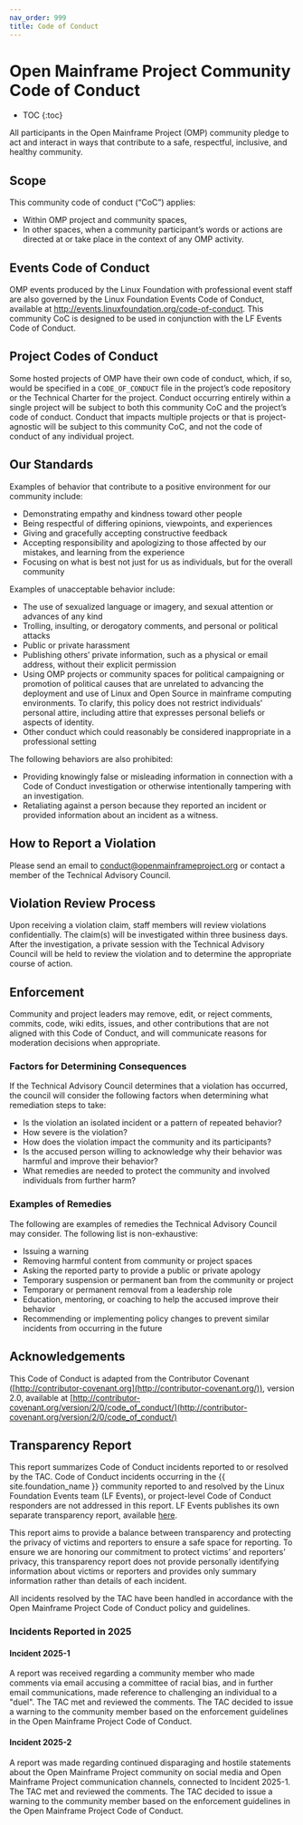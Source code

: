 ```yaml
---
nav_order: 999
title: Code of Conduct
---
```


# Open Mainframe Project Community Code of Conduct

* TOC
{:toc}

All participants in the Open Mainframe Project (OMP) community pledge to act and interact in ways that contribute to a safe, respectful, inclusive, and healthy community.

## Scope

This community code of conduct (“CoC”) applies:

* Within OMP project and community spaces,
* In other spaces, when a community participant’s words or actions are directed at or take place in the context of any OMP activity.

## Events Code of Conduct

OMP events produced by the Linux Foundation with professional event staff are also governed by the Linux Foundation Events Code of Conduct, available at http://events.linuxfoundation.org/code-of-conduct. This community CoC is designed to be used in conjunction with the LF Events Code of Conduct.

## Project Codes of Conduct

Some hosted projects of OMP have their own code of conduct, which, if so, would be specified in a `CODE_OF_CONDUCT` file in the project’s code repository or the Technical Charter for the project. Conduct occurring entirely within a single project will be subject to both this community CoC and the project’s code of conduct. Conduct that impacts multiple projects or that is project-agnostic will be subject to this community CoC, and not the code of conduct of any individual project.

## Our Standards

Examples of behavior that contribute to a positive environment for our community include:

* Demonstrating empathy and kindness toward other people
* Being respectful of differing opinions, viewpoints, and experiences
* Giving and gracefully accepting constructive feedback
* Accepting responsibility and apologizing to those affected by our mistakes, and learning from the experience
* Focusing on what is best not just for us as individuals, but for the overall community

Examples of unacceptable behavior include:

* The use of sexualized language or imagery, and sexual attention or advances of any kind
* Trolling, insulting, or derogatory comments, and personal or political attacks
* Public or private harassment
* Publishing others’ private information, such as a physical or email address, without their explicit permission
* Using OMP projects or community spaces for political campaigning or promotion of political causes that are unrelated to advancing the deployment and use of Linux and Open Source in mainframe computing environments. To clarify, this policy does not restrict individuals’ personal attire, including attire that expresses personal beliefs or aspects of identity.
* Other conduct which could reasonably be considered inappropriate in a professional setting

The following behaviors are also prohibited:

* Providing knowingly false or misleading information in connection with a Code of Conduct investigation or otherwise intentionally tampering with an investigation.
* Retaliating against a person because they reported an incident or provided information about an incident as a witness.

## How to Report a Violation

Please send an email to [conduct@openmainframeproject.org](mailto:conduct@openmainframeproject.org) or contact a member of the Technical Advisory Council.

## Violation Review Process

Upon receiving a violation claim, staff members will review violations confidentially. The claim(s) will be investigated within three business days. After the investigation, a private session with the Technical Advisory Council will be held to review the violation and to determine the appropriate course of action.

## Enforcement

Community and project leaders may remove, edit, or reject comments, commits, code, wiki edits, issues, and other contributions that are not aligned with this Code of Conduct, and will communicate reasons for moderation decisions when appropriate.

### Factors for Determining Consequences

If the Technical Advisory Council determines that a violation has occurred, the council will consider the following factors when determining what remediation steps to take:

* Is the violation an isolated incident or a pattern of repeated behavior?
* How severe is the violation?
* How does the violation impact the community and its participants?
* Is the accused person willing to acknowledge why their behavior was harmful and improve their behavior?
* What remedies are needed to protect the community and involved individuals from further harm?

### Examples of Remedies

The following are examples of remedies the Technical Advisory Council may consider. The following list is non-exhaustive:

* Issuing a warning
* Removing harmful content from community or project spaces
* Asking the reported party to provide a public or private apology
* Temporary suspension or permanent ban from the community or project
* Temporary or permanent removal from a leadership role
* Education, mentoring, or coaching to help the accused improve their behavior
* Recommending or implementing policy changes to prevent similar incidents from occurring in the future

## Acknowledgements

This Code of Conduct is adapted from the Contributor Covenant ([http://contributor-covenant.org](http://contributor-covenant.org/)), version 2.0, available at [http://contributor-covenant.org/version/2/0/code_of_conduct/](http://contributor-covenant.org/version/2/0/code_of_conduct/)

## Transparency Report

This report summarizes Code of Conduct incidents reported to or resolved by the TAC. Code of Conduct incidents occurring in the {{ site.foundation_name }} community reported to and resolved by the Linux Foundation Events team (LF Events), or project-level Code of Conduct responders are not addressed in this report. LF Events publishes its own separate transparency report, available [here](https://www.linuxfoundation.org/blog/blog/linux-foundation-events-code-of-conduct-transparency-report-2021-event-summary).

This report aims to provide a balance between transparency and protecting the privacy of victims and reporters to ensure a safe space for reporting. To ensure we are honoring our commitment to protect victims’ and reporters’ privacy, this transparency report does not provide personally identifying information about victims or reporters and provides only summary information rather than details of each incident.

All incidents resolved by the TAC have been handled in accordance with the Open Mainframe Project Code of Conduct policy and guidelines.

### Incidents Reported in 2025

#### Incident 2025-1

A report was received regarding a community member who made comments via email accusing a committee of racial bias, and in further email communications, made reference to challenging an individual to a "duel". The TAC met and reviewed the comments. The TAC decided to issue a warning to the community member based on the enforcement guidelines in the Open Mainframe Project Code of Conduct.

#### Incident 2025-2

A report was made regarding continued disparaging and hostile statements about the Open Mainframe Project community on social media and Open Mainframe Project communication channels, connected to Incident 2025-1. The TAC met and reviewed the comments. The TAC decided to issue a warning to the community member based on the enforcement guidelines in the Open Mainframe Project Code of Conduct.
